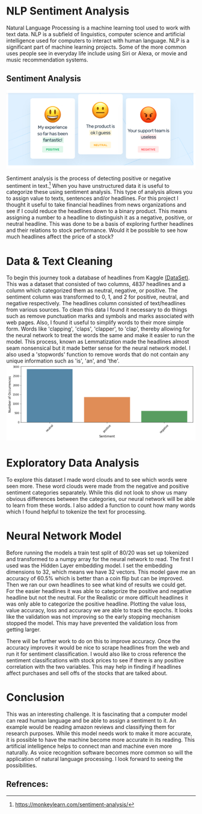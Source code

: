 # NLP Sentiment Analysis

Natural Language Processing is a machine learning tool used to work with text data. NLP is a subfield of linguistics, computer science and artificial intelligence used for computers to interact with human language.  NLP is a significant part of machine learning projects. Some of the more common uses people see in everyday life include using Siri or Alexa, or movie and music recommendation systems. 

## Sentiment Analysis
![](https://github.com/peimani/NLP_Sentiment_Classification/blob/main/Images/Emojis.png)

Sentiment analysis is the process of detecting positive or negative sentiment in text.[^1] When you have unstructured data it is useful to categorize these using sentiment analysis. This type of analysis allows you to assign value to texts, sentences and/or headlines. For this project I thought it useful to take financial headlines from news organizations and see if I could reduce the headlines down to a binary product. This means assigning a number to a headline to distinguish it as a negative, positive, or neutral headline. This was done to be a basis of exploring further headlines and their relations to stock performance. Would it be possible to see how much headlines affect the price of a stock?

# Data & Text Cleaning

To begin this journey took a database of headlines from Kaggle [(DataSet)](https://www.kaggle.com/ankurzing/sentiment-analysis-for-financial-news?select=all-data.csv).    This was a dataset that consisted of two columns, 4837 headlines and a column which categorized them as neutral, negative, or positive.  The sentiment column was transformed to 0, 1, and 2 for positive, neutral, and negative respectively.  The headlines column consisted of text/headlines from various sources.  To clean this data I found it necessary to do things such as remove punctuation marks and symbols and marks associated with web pages.  Also, I found it useful to simplify words to their more simple form.  Words like 'clapping', 'claps', 'clapper', to 'clap', thereby allowing for the neural network to treat the words the same and make it easier to run the model.  This process, known as Lemmatization made the headlines almost seam nonsensical but it made better sense for the neural network model. I also used a 'stopwords' function to remove words that do not contain any unique information such as 'is', 'an', and 'the'.
![](https://github.com/peimani/NLP_Sentiment_Classification/blob/main/Images/DataGraph.png)

# Exploratory Data Analysis

To explore this dataset I made word clouds and to see which words were seen more. These word clouds were made from the negative and positive sentiment categories separately. While this did not look to show us many obvious differences between the categories, our neural network will be able to learn from these words. I also added a function to count how many words which I found helpful to tokenize the text for processing. 


# Neural Network Model

Before running the models a train test split of 80/20 was set up tokenized and transformed to a numpy array for the neural network to read.
The first I used was the Hidden Layer embedding model. I set the embedding dimensions to 32, which means we have 32 vectors. This model gave me an accuracy of 60.5% which is better than a coin flip but can be improved. Then we ran our own headlines to see what kind of results we could get. For the easier headlines it was able to categorize the positive and negative headline but not the neutral. For the Realistic or more difficult headlines it was only able to categorize the positive headline. 
Plotting the value loss, value accuracy, loss and accuracy we are able to track the epochs. It looks like the validation was not improving so the early stopping mechanism stopped the model. This may have prevented the validation loss from getting larger.


There will be further work to do on this to improve accuracy. Once the accuracy improves it would be nice to scrape headlines from the web and run it for sentiment classification.
I would also like to cross reference the sentiment classifications with stock prices to see if there is any positive correlation with the two variables. This may help in finding if headlines affect purchases and sell offs of the stocks that are talked about.

# Conclusion

This was an interesting challenge. It is fascinating that a computer model can read human language and be able to assign a sentiment to it. An example would be reading amazon reviews and classifying them for research purposes. While this model needs work to make it more accurate, it is possible to have the machine become more accurate in its reading. This artificial intelligence helps to connect man and machine even more naturally. As voice recognition software becomes more common so will the application of natural language processing. I look forward to seeing the possibilities.


## Refrences:
[^1]: https://monkeylearn.com/sentiment-analysis/
